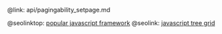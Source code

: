 @link: api/pagingability_setpage.md

@seolinktop: [popular javascript framework](https://webix.com)
@seolink: [javascript tree grid](https://webix.com/widget/treetable/)